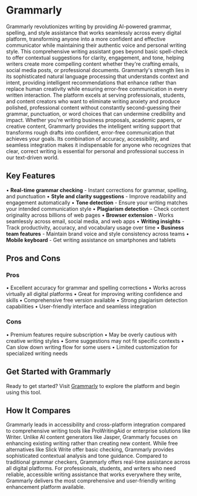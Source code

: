 # Grammarly

Grammarly revolutionizes writing by providing AI-powered grammar, spelling, and style assistance that works seamlessly across every digital platform, transforming anyone into a more confident and effective communicator while maintaining their authentic voice and personal writing style. This comprehensive writing assistant goes beyond basic spell-check to offer contextual suggestions for clarity, engagement, and tone, helping writers create more compelling content whether they're crafting emails, social media posts, or professional documents. Grammarly's strength lies in its sophisticated natural language processing that understands context and intent, providing intelligent recommendations that enhance rather than replace human creativity while ensuring error-free communication in every written interaction. The platform excels at serving professionals, students, and content creators who want to eliminate writing anxiety and produce polished, professional content without constantly second-guessing their grammar, punctuation, or word choices that can undermine credibility and impact. Whether you're writing business proposals, academic papers, or creative content, Grammarly provides the intelligent writing support that transforms rough drafts into confident, error-free communication that achieves your goals. Its combination of accuracy, accessibility, and seamless integration makes it indispensable for anyone who recognizes that clear, correct writing is essential for personal and professional success in our text-driven world.

## Key Features

• **Real-time grammar checking** - Instant corrections for grammar, spelling, and punctuation
• **Style and clarity suggestions** - Improve readability and engagement automatically
• **Tone detection** - Ensure your writing matches your intended communication style
• **Plagiarism detection** - Check content originality across billions of web pages
• **Browser extension** - Works seamlessly across email, social media, and web apps
• **Writing insights** - Track productivity, accuracy, and vocabulary usage over time
• **Business team features** - Maintain brand voice and style consistency across teams
• **Mobile keyboard** - Get writing assistance on smartphones and tablets

## Pros and Cons

### Pros
• Excellent accuracy for grammar and spelling corrections
• Works across virtually all digital platforms
• Great for improving writing confidence and skills
• Comprehensive free version available
• Strong plagiarism detection capabilities
• User-friendly interface and seamless integration

### Cons
• Premium features require subscription
• May be overly cautious with creative writing styles
• Some suggestions may not fit specific contexts
• Can slow down writing flow for some users
• Limited customization for specialized writing needs

## Get Started with Grammarly

Ready to get started? Visit [Grammarly](https://www.grammarly.com) to explore the platform and begin using this tool.

## How It Compares

Grammarly leads in accessibility and cross-platform integration compared to comprehensive writing tools like ProWritingAid or enterprise solutions like Writer. Unlike AI content generators like Jasper, Grammarly focuses on enhancing existing writing rather than creating new content. While free alternatives like Slick Write offer basic checking, Grammarly provides sophisticated contextual analysis and tone guidance. Compared to traditional grammar checkers, Grammarly offers real-time assistance across all digital platforms. For professionals, students, and writers who need reliable, accessible writing assistance that works everywhere they write, Grammarly delivers the most comprehensive and user-friendly writing enhancement platform available.